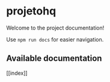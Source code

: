 # projetohq

Welcome to the project documentation!

Use `npm run docs` for easier navigation.

## Available documentation

[[index]]
